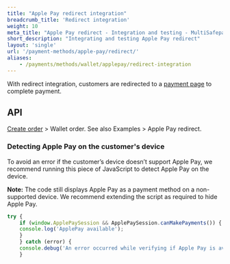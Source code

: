 ```yaml
---
title: "Apple Pay redirect integration"
breadcrumb_title: 'Redirect integration'
weight: 10
meta_title: "Apple Pay redirect - Integration and testing - MultiSafepay Docs"
short_description: "Integrating and testing Apple Pay redirect"
layout: 'single'
url: '/payment-methods/apple-pay/redirect/'
aliases:
    - /payments/methods/wallet/applepay/redirect-integration
---
```


With redirect integration, customers are redirected to a [payment page](/payment-pages/) to complete payment.

## API
[Create order](https://docs-api.multisafepay.com/reference/createorder) > Wallet order. See also Examples > Apple Pay redirect.

### Detecting Apple Pay on the customer's device

To avoid an error if the customer’s device doesn’t support Apple Pay, we recommend running this piece of JavaScript to detect Apple Pay on the device.

**Note:** The code still displays Apple Pay as a payment method on a non-supported device. We recommend extending the script as required to hide Apple Pay.

``` javascript
try {
    if (window.ApplePaySession && ApplePaySession.canMakePayments()) {
    console.log('ApplePay available');
    }
    } catch (error) {
    console.debug('An error occurred while verifying if Apple Pay is available:', error);
    }
```